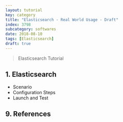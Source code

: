 ```yaml
---
layout: tutorial
key: category
title: "Elasticsearch - Real World Usage - Draft"
index: 3798
subcategory: softwares
date: 2018-08-10
tags: [Elasticsearch]
draft: true
---
```


> Elasticsearch Tutorial

## 1. Elasticsearch
* Scenario
* Configuration Steps
* Launch and Test


## 9. References
